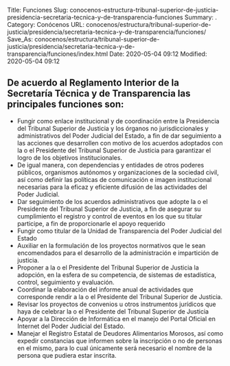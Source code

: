 Title: Funciones
Slug: conocenos-estructura-tribunal-superior-de-justicia-presidencia-secretaria-tecnica-y-de-transparencia-funciones
Summary: .
Category: Conócenos
URL: conocenos/estructura/tribunal-superior-de-justicia/presidencia/secretaria-tecnica-y-de-transparencia/funciones/
Save_As: conocenos/estructura/tribunal-superior-de-justicia/presidencia/secretaria-tecnica-y-de-transparencia/funciones/index.html
Date: 2020-05-04 09:12
Modified: 2020-05-04 09:12


## De acuerdo al Reglamento Interior de la Secretaría Técnica y de Transparencia las principales funciones son:

- Fungir como enlace institucional y de coordinación entre la Presidencia del Tribunal Superior de Justicia y los órganos no jurisdiccionales y administrativos del Poder Judicial del Estado, a fin de dar seguimiento a las acciones que desarrollen con motivo de los acuerdos adoptados con la o el Presidente del Tribunal Superior de Justicia para garantizar el logro de los objetivos institucionales.
- De igual manera, con dependencias y entidades de otros poderes públicos, organismos autónomos y organizaciones de la sociedad civil, así como definir las políticas de comunicación e imagen institucional necesarias para la eficaz y eficiente difusión de las actividades del Poder Judicial.
- Dar seguimiento de los acuerdos administrativos que adopte la o el Presidente del Tribunal Superior de Justicia, a fin de asegurar su cumplimiento el registro y control de eventos en los que su titular participe, a fin de proporcionarle el apoyo requerido
- Fungir como titular de la Unidad de Transparencia del Poder Judicial del Estado
- Auxiliar en la formulación de los proyectos normativos que le sean encomendados para el desarrollo de la administración e impartición de justicia.
- Proponer a la o el Presidente del Tribunal Superior de Justicia la adopción, en la esfera de su competencia, de sistemas de estadística, control, seguimiento y evaluación.
- Coordinar la elaboración del informe anual de actividades que corresponde rendir a la o el Presidente del Tribunal Superior de Justicia.
- Revisar los proyectos de convenios u otros instrumentos jurídicos que haya de celebrar la o el Presidente del Tribunal Superior de Justicia
- Apoyar a la Dirección de Informática en el manejo del Portal Oficial en Internet del Poder Judicial del Estado.
- Manejar el Registro Estatal de Deudores Alimentarios Morosos, así como expedir constancias que informen sobre la inscripción o no de personas en el mismo, para lo cual únicamente será necesario el nombre de la persona que pudiera estar inscrita.



